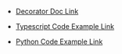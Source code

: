 - [Decorator Doc Link](https://refactoring.guru/design-patterns/decorator)

- [Typescript Code Example Link](https://refactoring.guru/design-patterns/decorator/typescript/example)

- [Python Code Example Link](https://refactoring.guru/design-patterns/decorator/python/example)